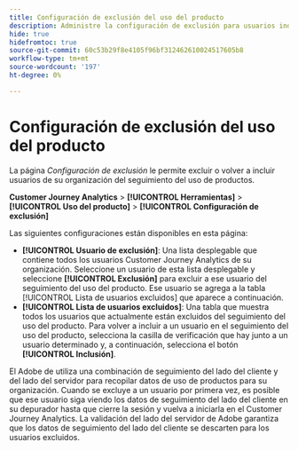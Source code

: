 ```yaml
---
title: Configuración de exclusión del uso del producto
description: Administre la configuración de exclusión para usuarios individuales dentro de su organización.
hide: true
hidefromtoc: true
source-git-commit: 60c53b29f8e4105f96bf312462610024517605b8
workflow-type: tm+mt
source-wordcount: '197'
ht-degree: 0%

---
```


# Configuración de exclusión del uso del producto

La página _Configuración de exclusión_ le permite excluir o volver a incluir usuarios de su organización del seguimiento del uso de productos.

**Customer Journey Analytics** > **[!UICONTROL Herramientas]** > **[!UICONTROL Uso del producto]** > **[!UICONTROL Configuración de exclusión]**

Las siguientes configuraciones están disponibles en esta página:

* **[!UICONTROL Usuario de exclusión]**: Una lista desplegable que contiene todos los usuarios Customer Journey Analytics de su organización. Seleccione un usuario de esta lista desplegable y seleccione **[!UICONTROL Exclusión]** para excluir a ese usuario del seguimiento del uso del producto. Ese usuario se agrega a la tabla [!UICONTROL Lista de usuarios excluidos] que aparece a continuación.
* **[!UICONTROL Lista de usuarios excluidos]**: Una tabla que muestra todos los usuarios que actualmente están excluidos del seguimiento del uso del producto. Para volver a incluir a un usuario en el seguimiento del uso del producto, selecciona la casilla de verificación que hay junto a un usuario determinado y, a continuación, selecciona el botón **[!UICONTROL Inclusión]**.

El Adobe de utiliza una combinación de seguimiento del lado del cliente y del lado del servidor para recopilar datos de uso de productos para su organización. Cuando se excluye a un usuario por primera vez, es posible que ese usuario siga viendo los datos de seguimiento del lado del cliente en su depurador hasta que cierre la sesión y vuelva a iniciarla en el Customer Journey Analytics. La validación del lado del servidor de Adobe garantiza que los datos de seguimiento del lado del cliente se descarten para los usuarios excluidos.
